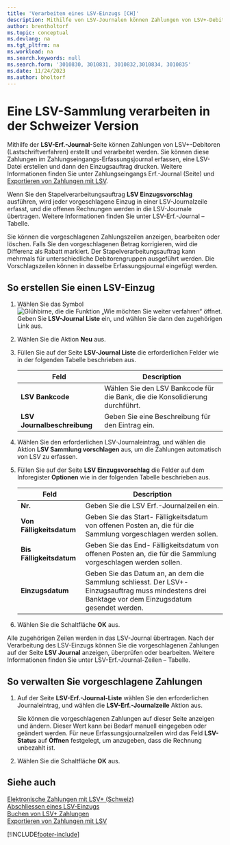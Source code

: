 ```yaml
---
title: 'Verarbeiten eines LSV-Einzugs [CH]'
description: Mithilfe von LSV-Journalen können Zahlungen von LSV+-Debitoren (Lastschriftverfahren) erstellt und verarbeitet werden.
author: brentholtorf
ms.topic: conceptual
ms.devlang: na
ms.tgt_pltfrm: na
ms.workload: na
ms.search.keywords: null
ms.search.form: '3010830, 3010831, 3010832,3010834, 3010835'
ms.date: 11/24/2023
ms.author: bholtorf
---
```

# Eine LSV-Sammlung verarbeiten in der Schweizer Version
Mithilfe der **LSV-Erf.-Journal**-Seite können Zahlungen von LSV+-Debitoren (Lastschriftverfahren) erstellt und verarbeitet werden. Sie können diese Zahlungen im Zahlungseingangs-Erfassungsjournal erfassen, eine LSV-Datei erstellen und dann den Einzugsauftrag drucken. Weitere Informationen finden Sie unter Zahlungseingangs Erf.-Journal (Seite) und [Exportieren von Zahlungen mit LSV](how-to-export-payments-using-lsv.md).  

Wenn Sie den Stapelverarbeitungsauftrag **LSV Einzugsvorschlag** ausführen, wird jeder vorgeschlagene Einzug in einer LSV-Journalzeile erfasst, und die offenen Rechnungen werden in die LSV-Journale übertragen. Weitere Informationen finden Sie unter LSV-Erf.-Journal – Tabelle.  

Sie können die vorgeschlagenen Zahlungszeilen anzeigen, bearbeiten oder löschen. Falls Sie den vorgeschlagenen Betrag korrigieren, wird die Differenz als Rabatt markiert. Der Stapelverarbeitungsauftrag kann mehrmals für unterschiedliche Debitorengruppen ausgeführt werden. Die Vorschlagszeilen können in dasselbe Erfassungsjournal eingefügt werden.  

## So erstellen Sie einen LSV-Einzug  

1.  Wählen Sie das Symbol ![Glühbirne, die die Funktion „Wie möchten Sie weiter verfahren“ öffnet.](../../media/ui-search/search_small.png "Tell me-Funktion") Geben Sie **LSV-Journal Liste** ein, und wählen Sie dann den zugehörigen Link aus.  
2.  Wählen Sie die Aktion **Neu** aus.  
3.  Füllen Sie auf der Seite **LSV-Journal Liste** die erforderlichen Felder wie in der folgenden Tabelle beschrieben aus.  

    |Feld|Description|  
    |---------------------------------|---------------------------------------|  
    |**LSV Bankcode**|Wählen Sie den LSV Bankcode für die Bank, die die Konsolidierung durchführt.|  
    |**LSV Journalbeschreibung**|Geben Sie eine Beschreibung für den Eintrag ein.|

4.  Wählen Sie den erforderlichen LSV-Journaleintrag, und wählen die Aktion **LSV Sammlung vorschlagen** aus, um die Zahlungen automatisch von LSV zu erfassen.  
5.  Füllen Sie auf der Seite **LSV Einzugsvorschlag** die Felder auf dem Inforegister **Optionen** wie in der folgenden Tabelle beschrieben aus.  

    |Feld|Description|  
    |---------------------------------|---------------------------------------|  
    |**Nr.**|Geben Sie die LSV Erf.-Journalzeilen ein.|  
    |**Von Fälligkeitsdatum**|Geben Sie das Start- Fälligkeitsdatum von offenen Posten an, die für die Sammlung vorgeschlagen werden sollen.|  
    |**Bis Fälligkeitsdatum**|Geben Sie das End- Fälligkeitsdatum von offenen Posten an, die für die Sammlung vorgeschlagen werden sollen.|  
    |**Einzugsdatum**|Geben Sie das Datum an, an dem die Sammlung schliesst. Der LSV+-Einzugsauftrag muss mindestens drei Banktage vor dem Einzugsdatum gesendet werden.|  

6.  Wählen Sie die Schaltfläche **OK** aus.  

Alle zugehörigen Zeilen werden in das LSV-Journal übertragen. Nach der Verarbeitung des LSV-Einzugs können Sie die vorgeschlagenen Zahlungen auf der Seite **LSV Journal** anzeigen, überprüfen oder bearbeiten. Weitere Informationen finden Sie unter LSV-Erf.-Journal-Zeilen – Tabelle.  

## So verwalten Sie vorgeschlagene Zahlungen  

1.  Auf der Seite **LSV-Erf.-Journal-Liste** wählen Sie den erforderlichen Journaleintrag, und wählen die **LSV-Erf.-Journalzeile** Aktion aus.  

    Sie können die vorgeschlagenen Zahlungen auf dieser Seite anzeigen und ändern. Dieser Wert kann bei Bedarf manuell eingegeben oder geändert werden. Für neue Erfassungsjournalzeilen wird das Feld **LSV-Status** auf **Öffnen** festgelegt, um anzugeben, dass die Rechnung unbezahlt ist.  

3.  Wählen Sie die Schaltfläche **OK** aus.  

## Siehe auch   
 [Elektronische Zahlungen mit LSV+ (Schweiz)](swiss-electronic-payments-using-lsv-.md)   
 [Abschliessen eines LSV-Einzugs](how-to-close-an-lsv-collection.md)   
 [Buchen von LSV+ Zahlungen](how-to-post-lsv-payments.md)   
 [Exportieren von Zahlungen mit LSV](how-to-export-payments-using-lsv.md)


[!INCLUDE[footer-include](../../includes/footer-banner.md)]